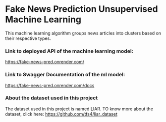 # Fake News Prediction Unsupervised Machine Learning

This machine learning algorithm groups news articles into clusters based on their respective types.

### Link to deployed API of the machine learning model: 
https://fake-news-pred.onrender.com/

### Link to Swagger Documentation of the ml model: 
https://fake-news-pred.onrender.com/docs

### About the dataset used in this project

The dataset used in this project is named LIAR. TO know more about the dataset, click here: https://github.com/tfs4/liar_dataset

